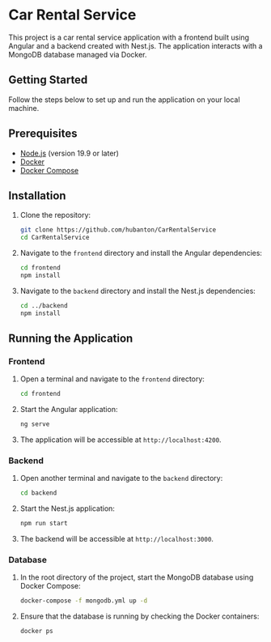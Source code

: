 # Car Rental Service

This project is a car rental service application with a frontend built using Angular and a backend created with Nest.js. The application interacts with a MongoDB database managed via Docker.

## Getting Started

Follow the steps below to set up and run the application on your local machine.

## Prerequisites

- [Node.js](https://nodejs.org/en/) (version 19.9 or later)
- [Docker](https://www.docker.com/get-started)
- [Docker Compose](https://docs.docker.com/compose/) 
## Installation

1. Clone the repository:
   ```bash
   git clone https://github.com/hubanton/CarRentalService
   cd CarRentalService
   ```

2. Navigate to the `frontend` directory and install the Angular dependencies:
   ```bash
   cd frontend
   npm install
   ```

3. Navigate to the `backend` directory and install the Nest.js dependencies:
   ```bash
   cd ../backend
   npm install
   ```

## Running the Application

### Frontend

1. Open a terminal and navigate to the `frontend` directory:
   ```bash
   cd frontend
   ```

2. Start the Angular application:
   ```bash
   ng serve
   ```

3. The application will be accessible at `http://localhost:4200`.

### Backend

1. Open another terminal and navigate to the `backend` directory:
   ```bash
   cd backend
   ```

2. Start the Nest.js application:
   ```bash
   npm run start
   ```

3. The backend will be accessible at `http://localhost:3000`.

### Database

1. In the root directory of the project, start the MongoDB database using Docker Compose:
   ```bash
   docker-compose -f mongodb.yml up -d
   ```

2. Ensure that the database is running by checking the Docker containers:
   ```bash
   docker ps
   ```
